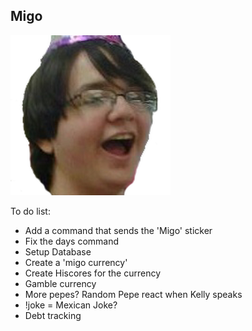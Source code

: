 ## Migo

![so handsome](./images/migo.png ":D")

To do list:
* Add a command that sends the 'Migo' sticker
* Fix the days command
* Setup Database
* Create a 'migo currency'
* Create Hiscores for the currency
* Gamble currency
* More pepes? Random Pepe react when Kelly speaks
* !joke = Mexican Joke?
* Debt tracking

